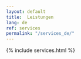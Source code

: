```yaml
---
layout: default
title:  Leistungen
lang: de
ref: services
permalink: "/services_de/"
---
```

{% include services.html %}
